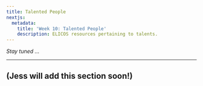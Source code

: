 ```yaml
---
title: Talented People
nextjs:
  metadata:
    title: 'Week 10: Talented People'
    description: ELICOS resources pertaining to talents.
---
```


_Stay tuned ..._

---

## (Jess will add this section soon!)
